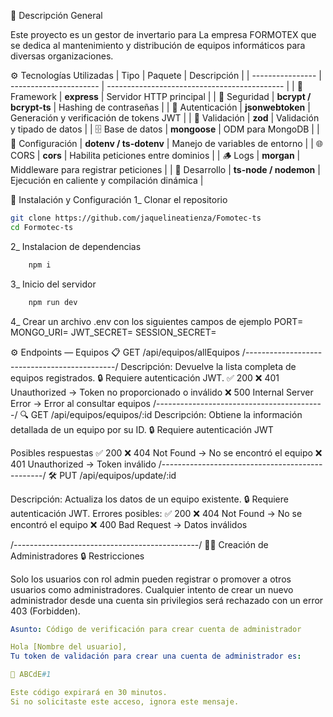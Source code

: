 🧩 Descripción General

Este proyecto es un gestor de invertario para La empresa FORMOTEX que se dedica al mantenimiento y distribución de equipos informáticos
para diversas organizaciones.

⚙️ Tecnologías Utilizadas
| Tipo | Paquete | Descripción |
| ---------------- | ---------------------- | -------------------------------------------- |
| 🔧 Framework | **express** | Servidor HTTP principal |
| 🔐 Seguridad | **bcrypt / bcrypt-ts** | Hashing de contraseñas |
| 🔐 Autenticación | **jsonwebtoken** | Generación y verificación de tokens JWT |
| 🧠 Validación | **zod** | Validación y tipado de datos |
| 🗄️ Base de datos | **mongoose** | ODM para MongoDB |
| 🧩 Configuración | **dotenv / ts-dotenv** | Manejo de variables de entorno |
| 🌐 CORS | **cors** | Habilita peticiones entre dominios |
| 🪵 Logs | **morgan** | Middleware para registrar peticiones |
| 🔁 Desarrollo | **ts-node / nodemon** | Ejecución en caliente y compilación dinámica |

🚀 Instalación y Configuración
1\_ Clonar el repositorio

```bash
git clone https://github.com/jaquelineatienza/Fomotec-ts
cd Formotec-ts

```

2\_ Instalacion de dependencias

```bash
    npm i
```

3\_ Inicio del servidor

```bash
    npm run dev
```

4\_ Crear un archivo .env con los siguientes campos de ejemplo
PORT=
MONGO_URI=
JWT_SECRET=
SESSION_SECRET=

⚙️ Endpoints — Equipos
📋 GET /api/equipos/allEquipos
/---------------------------------------------/
Descripción: Devuelve la lista completa de equipos registrados.
🔒 Requiere autenticación JWT.
✅ 200
❌ 401 Unauthorized → Token no proporcionado o inválido
❌ 500 Internal Server Error → Error al consultar equipos
/------------------------------------------/
🔍 GET /api/equipos/equipos/:id
Descripción: Obtiene la información detallada de un equipo por su ID.
🔒 Requiere autenticación JWT

Posibles respuestas
✅ 200
❌ 404 Not Found → No se encontró el equipo
❌ 401 Unauthorized → Token inválido
/------------------------------------------------/
🛠️ PUT /api/equipos/update/:id

Descripción: Actualiza los datos de un equipo existente.
🔒 Requiere autenticación JWT.
Errores posibles:
✅ 200
❌ 404 Not Found → No se encontró el equipo
❌ 400 Bad Request → Datos inválidos

/----------------------------------------------/
🧑‍💼 Creación de Administradores
🔒 Restricciones

Solo los usuarios con rol admin pueden registrar o promover a otros usuarios como administradores.
Cualquier intento de crear un nuevo administrador desde una cuenta sin privilegios será rechazado con un error 403 (Forbidden).

```yaml
Asunto: Código de verificación para crear cuenta de administrador

Hola [Nombre del usuario],
Tu token de validación para crear una cuenta de administrador es:

🔐 ABCdE#1

Este código expirará en 30 minutos.
Si no solicitaste este acceso, ignora este mensaje.

```
